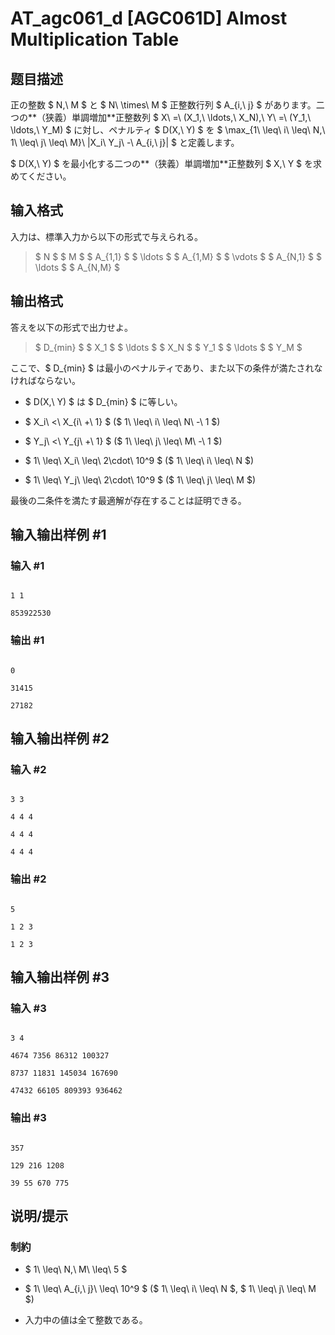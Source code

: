 # AT_agc061_d [AGC061D] Almost Multiplication Table

## 题目描述

[problemUrl]: https://atcoder.jp/contests/agc061/tasks/agc061_d

正の整数 $ N,\ M $ と $ N\ \times\ M $ 正整数行列 $ A_{i,\ j} $ があります。二つの**（狭義）単調増加**正整数列 $ X\ =\ (X_1,\ \ldots,\ X_N),\ Y\ =\ (Y_1,\ \ldots,\ Y_M) $ に対し、ペナルティ $ D(X,\ Y) $ を $ \max_{1\ \leq\ i\ \leq\ N,\ 1\ \leq\ j\ \leq\ M}\ |X_i\ Y_j\ -\ A_{i,\ j}| $ と定義します。

$ D(X,\ Y) $ を最小化する二つの**（狭義）単調増加**正整数列 $ X,\ Y $ を求めてください。

## 输入格式

入力は、標準入力から以下の形式で与えられる。

> $ N $ $ M $ $ A_{1,1} $ $ \ldots $ $ A_{1,M} $ $ \vdots $ $ A_{N,1} $ $ \ldots $ $ A_{N,M} $

## 输出格式

答えを以下の形式で出力せよ。

> $ D_{min} $ $ X_1 $ $ \ldots $ $ X_N $ $ Y_1 $ $ \ldots $ $ Y_M $

ここで、$ D_{min} $ は最小のペナルティであり、また以下の条件が満たされなければならない。

- $ D(X,\ Y) $ は $ D_{min} $ に等しい。
- $ X_i\ <\ X_{i\ +\ 1} $ ($ 1\ \leq\ i\ \leq\ N\ -\ 1 $)
- $ Y_j\ <\ Y_{j\ +\ 1} $ ($ 1\ \leq\ j\ \leq\ M\ -\ 1 $)
- $ 1\ \leq\ X_i\ \leq\ 2\cdot\ 10^9 $ ($ 1\ \leq\ i\ \leq\ N $)
- $ 1\ \leq\ Y_j\ \leq\ 2\cdot\ 10^9 $ ($ 1\ \leq\ j\ \leq\ M $)
 
最後の二条件を満たす最適解が存在することは証明できる。

## 输入输出样例 #1

### 输入 #1

```
1 1
853922530
```

### 输出 #1

```
0
31415
27182
```

## 输入输出样例 #2

### 输入 #2

```
3 3
4 4 4
4 4 4
4 4 4
```

### 输出 #2

```
5
1 2 3 
1 2 3
```

## 输入输出样例 #3

### 输入 #3

```
3 4
4674 7356 86312 100327
8737 11831 145034 167690
47432 66105 809393 936462
```

### 输出 #3

```
357
129 216 1208 
39 55 670 775
```

## 说明/提示

### 制約

- $ 1\ \leq\ N,\ M\ \leq\ 5 $
- $ 1\ \leq\ A_{i,\ j}\ \leq\ 10^9 $ ($ 1\ \leq\ i\ \leq\ N $, $ 1\ \leq\ j\ \leq\ M $)
- 入力中の値は全て整数である。